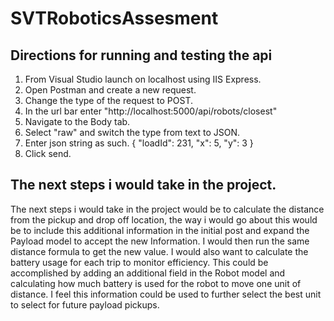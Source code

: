# SVTRoboticsAssesment
## Directions for running and testing the api

1. From Visual Studio launch on localhost using IIS Express.
2. Open Postman and create a new request.
3. Change the type of the request to POST.
4. In the url bar enter "http://localhost:5000/api/robots/closest"
5. Navigate to the Body tab.
6. Select "raw" and switch the type from text to JSON.
7. Enter json string as such.
{
    "loadId": 231,
    "x": 5,
    "y": 3
}
8. Click send.

## The next steps i would take in the project.

The next steps i would take in the project would be to calculate the distance from the pickup and drop off location, the way i would go about this would be to include this additional information in the initial post and expand the Payload model to accept the new Information. I would then run the same distance formula to get the new value. I would also want to calculate the battery usage for each trip to monitor efficiency. This could be accomplished by adding an additional field in the Robot model and calculating how much battery is used for the robot to move one unit of distance. I feel this information could be used to further select the best unit to select for future payload pickups.
